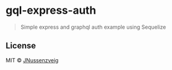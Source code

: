 # gql-express-auth

> Simple express and graphql auth example using Sequelize

## License

MIT © [JNussenzveig](https://github.com/JNussenzveig)